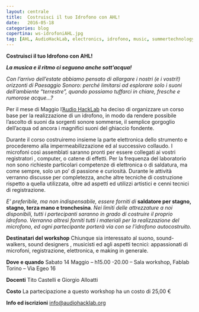 ```yaml
---
layout: centrale
title:  Costruisci il tuo Idrofono con AHL!
date:   2016-05-18
categories: blog
copertina: ws-idrofoniAHL.jpg
tag: [AHL, AudioHackLab, electronics, idrofono, music, summertechnology, torino, water, workshop]
---
```

**Costruisci il tuo Idrofono con AHL!**

***La musica e il ritmo ci seguono anche sott'acqua!***

*Con l’arrivo dell’estate abbiamo pensato di allargare i nostri (e i vostri!) orizzonti di Paesaggio Sonoro: perché limitarsi ad esplorare solo i suoni dell’ambiente “terrestre”, quando possiamo tuffarci in chiare, fresche e rumorose acque…?*

Per il mese di Maggio l’[Audio HackLab](http://audiohacklab.org/) ha deciso di organizzare un corso base per la realizzazione di un idrofono, in modo da rendere possibile l’ascolto di suoni da sorgenti sonore sommerse, il semplice gorgoglio dell’acqua od ancora i magnifici suoni del ghiaccio fondente.

Durante il corso costruiremo insieme la parte elettronica dello strumento e procederemo alla impermeabilizzazione ed al successivo collaudo. I microfoni così assemblati saranno pronti per essere collegati ai vostri registratori , computer, o catene di effetti.
Per la frequenza del laboratorio non sono richieste particolari competenze di elettronica o di saldatura, ma come sempre, solo un po’ di passione e curiosità. Durante le attività verranno discusse per completezza, anche altre tecniche di costruzione rispetto a quella utilizzata, oltre ad aspetti ed utilizzi artistici e cenni tecnici di registrazione.

*E’ preferibile, ma non indispensabile, essere forniti di* **saldatore per stagno, stagno, terza mano e tronchesina**. *Nei limiti delle attrezzature a noi disponibili, tutti i partecipanti saranno in grado di costruire il proprio idrofono. Verranno altresì forniti tutti i materiali per la realizzazione del microfono, ed ogni partecipante porterà via con se l’idrofono autocostruito.*

**Destinatari del workshop**
Chiunque sia interessato al suono, sound-walkers, sound designers , musicisti ed agli aspetti tecnici: appassionati di microfoni, registrazione, elettronica, e making in generale.

**Dove e quando**
Sabato 14 Maggio – h15.00 -20.00 – Sala workshop, Fablab Torino – Via Egeo 16

**Docenti**
Tito Castelli e Giorgio Alloatti

**Costo**
La partecipazione a questo workshop ha un costo di 25,00 €

**Info ed iscrizioni**
[info@audiohacklab.org](info@audiohacklab.org)
